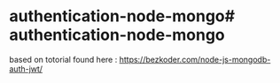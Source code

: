 # authentication-node-mongo# authentication-node-mongo
based on totorial found here : https://bezkoder.com/node-js-mongodb-auth-jwt/